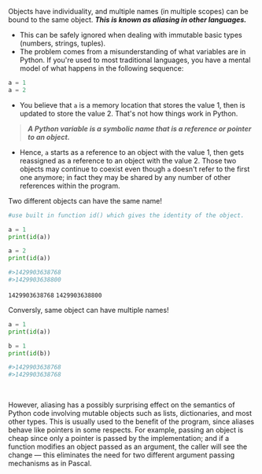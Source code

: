 
Objects have individuality, and multiple names (in multiple scopes) can be bound to the same object. ***This is known as aliasing in other languages.***

- This can be safely ignored when dealing with immutable basic types (numbers, strings, tuples). 
- The problem comes from a misunderstanding of what variables are in Python. If you're used to most traditional languages, you have a mental model of what happens in the following sequence:

```python
a = 1
a = 2
```

- You believe that `a` is a memory location that stores the value 1, then is updated to store the value 2. That's not how things work in Python. 

> ***A Python variable is a symbolic name that is a reference or pointer to an object.*** 

- Hence, `a` starts as a reference to an object with the value 1, then gets reassigned as a reference to an object with the value 2. Those two objects may continue to coexist even though `a` doesn't refer to the first one anymore; in fact they may be shared by any number of other references within the program.


Two different objects can have the same name!
```python
#use built in function id() which gives the identity of the object.

a = 1
print(id(a))

a = 2
print(id(a))

#>1429903638768
#>1429903638800
```
`1429903638768`
`1429903638800`



Conversly, same object can have multiple names!
```python
a = 1
print(id(a))

b = 1
print(id(b))

#>1429903638768
#>1429903638768
```
<br/>

However, aliasing has a possibly surprising effect on the semantics of Python code involving mutable objects such as lists, dictionaries, and most other types. This is usually used to the benefit of the program, since aliases behave like pointers in some respects. For example, passing an object is cheap since only a pointer is passed by the implementation; and if a function modifies an object passed as an argument, the caller will see the change — this eliminates the need for two different argument passing mechanisms as in Pascal.